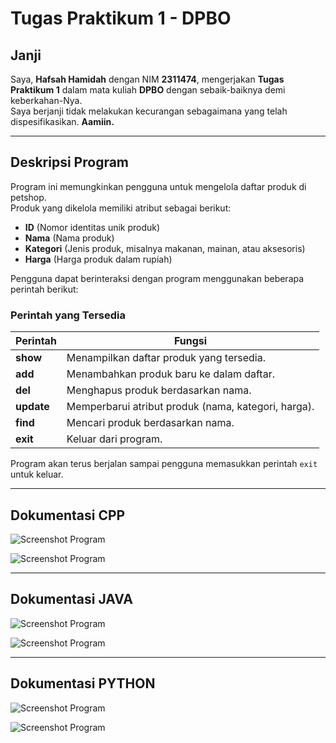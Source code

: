 # Tugas Praktikum 1 - DPBO

## **Janji**
Saya, **Hafsah Hamidah** dengan NIM **2311474**, mengerjakan **Tugas Praktikum 1** dalam mata kuliah **DPBO** dengan sebaik-baiknya demi keberkahan-Nya.  
Saya berjanji tidak melakukan kecurangan sebagaimana yang telah dispesifikasikan. **Aamiin.**  

---

## **Deskripsi Program**  
Program ini memungkinkan pengguna untuk mengelola daftar produk di petshop.  
Produk yang dikelola memiliki atribut sebagai berikut:  
- **ID** (Nomor identitas unik produk)  
- **Nama** (Nama produk)  
- **Kategori** (Jenis produk, misalnya makanan, mainan, atau aksesoris)  
- **Harga** (Harga produk dalam rupiah)  

Pengguna dapat berinteraksi dengan program menggunakan beberapa perintah berikut:  

### **Perintah yang Tersedia**  
| Perintah  | Fungsi |
|-----------|--------|
| **show**  | Menampilkan daftar produk yang tersedia. |
| **add**   | Menambahkan produk baru ke dalam daftar. |
| **del**   | Menghapus produk berdasarkan nama. |
| **update**| Memperbarui atribut produk (nama, kategori, harga). |
| **find**  | Mencari produk berdasarkan nama. |
| **exit**  | Keluar dari program. |

Program akan terus berjalan sampai pengguna memasukkan perintah `exit` untuk keluar.  

---

## **Dokumentasi CPP**
![Screenshot Program](CPP/Dokumentasi/1.png)

![Screenshot Program](CPP/Dokumentasi/2.png)

---

## **Dokumentasi JAVA**
![Screenshot Program](JAVA/Dokumentasi/j1.png)

![Screenshot Program](JAVA/Dokumentasi/j2.png)

---

## **Dokumentasi PYTHON**
![Screenshot Program](PYTHON/Dokumentasi/py1.png)

![Screenshot Program](PYTHON/Dokumentasi/py2.png)


